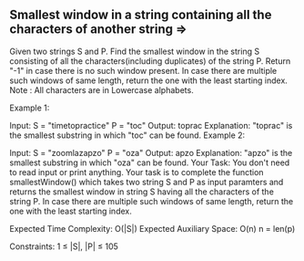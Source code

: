 Smallest window in a string containing all the characters of another string  =>
---------------------------------------------------------------------------
Given two strings S and P. Find the smallest window in the string S consisting of all the characters(including duplicates) of the string P.  Return "-1" in case there is no such window present. In case there are multiple such windows of same length, return the one with the least starting index.
Note : All characters are in Lowercase alphabets. 

Example 1:

Input:
S = "timetopractice"
P = "toc"
Output: 
toprac
Explanation: "toprac" is the smallest
substring in which "toc" can be found.
Example 2:

Input:
S = "zoomlazapzo"
P = "oza"
Output: 
apzo
Explanation: "apzo" is the smallest 
substring in which "oza" can be found.
Your Task:
You don't need to read input or print anything. Your task is to complete the function smallestWindow() which takes two string S and P as input paramters and returns the smallest window in string S having all the characters of the string P. In case there are multiple such windows of same length, return the one with the least starting index. 

Expected Time Complexity: O(|S|)
Expected Auxiliary Space: O(n) n = len(p)

 

Constraints: 
1 ≤ |S|, |P| ≤ 105

